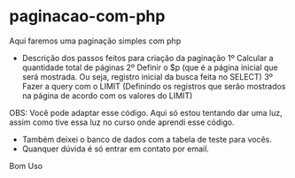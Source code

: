 # paginacao-com-php
Aqui faremos uma paginação simples com php

- Descrição dos passos feitos para criação da paginação
1º Calcular a quantidade total de páginas
2º Definir o $p (que é a página inicial que será mostrada. Ou seja, registro inicial da busca feita no SELECT)
3º Fazer a query com o LIMIT (Definindo os registros que serão mostrados na página de acordo com os valores do LIMIT)

OBS: Você pode adaptar esse código. Aqui só estou tentando dar uma luz, assim como tive essa luz no curso onde aprendi esse código.

- Também deixei o banco de dados com a tabela de teste para vocês. 
- Quanquer dúvida é só entrar em contato por email. 

Bom Uso
